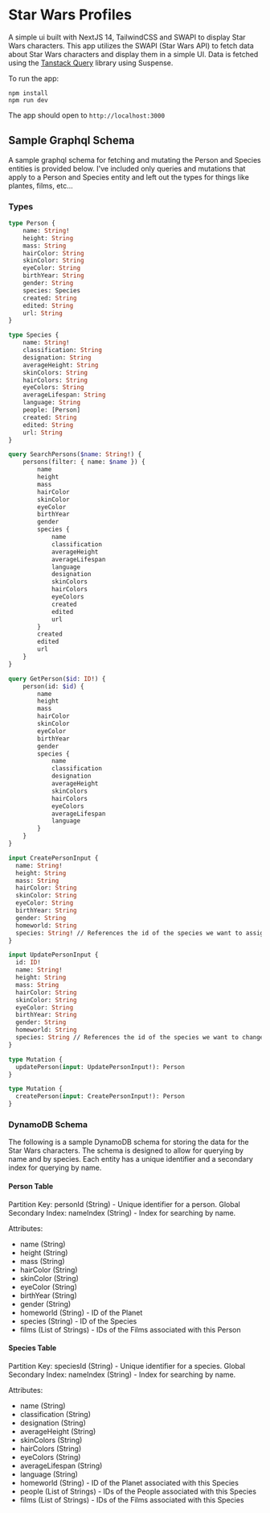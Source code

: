 # Star Wars Profiles

A simple ui built with NextJS 14, TailwindCSS and SWAPI to display Star Wars characters. This app utilizes the SWAPI (Star 
Wars API) to fetch data about Star Wars characters and display them in a simple UI.  Data is fetched using the [Tanstack 
Query](https://tanstack.com/query/latest/docs/framework/react/overview) library using Suspense.

To run the app:

```
npm install
npm run dev
```

The app should open to `http://localhost:3000`

## Sample Graphql Schema
A sample graphql schema for fetching and mutating the Person and Species entities is provided below.  I've included 
only queries and mutations that apply to a Person and Species entity and left out the types for things like plantes, films, etc...

### Types
```graphql
type Person {
    name: String!
    height: String
    mass: String
    hairColor: String
    skinColor: String
    eyeColor: String
    birthYear: String
    gender: String
    species: Species
    created: String
    edited: String
    url: String
}

type Species {
    name: String!
    classification: String
    designation: String
    averageHeight: String
    skinColors: String
    hairColors: String
    eyeColors: String
    averageLifespan: String
    language: String
    people: [Person]
    created: String
    edited: String
    url: String
}
```

```graphql
query SearchPersons($name: String!) {
    persons(filter: { name: $name }) {
        name
        height
        mass
        hairColor
        skinColor
        eyeColor
        birthYear
        gender
        species {
            name
            classification
            averageHeight
            averageLifespan
            language
            designation
            skinColors
            hairColors
            eyeColors
            created
            edited
            url
        }
        created
        edited
        url
    }
}

query GetPerson($id: ID!) {
    person(id: $id) {
        name
        height
        mass
        hairColor
        skinColor
        eyeColor
        birthYear
        gender
        species {
            name
            classification
            designation
            averageHeight
            skinColors
            hairColors
            eyeColors
            averageLifespan
            language
        }
    }
}

input CreatePersonInput {
  name: String!
  height: String
  mass: String
  hairColor: String
  skinColor: String
  eyeColor: String
  birthYear: String
  gender: String
  homeworld: String
  species: String! // References the id of the species we want to assign to the user
}

input UpdatePersonInput {
  id: ID!
  name: String!
  height: String
  mass: String
  hairColor: String
  skinColor: String
  eyeColor: String
  birthYear: String
  gender: String
  homeworld: String
  species: String // References the id of the species we want to change the user to if we are changing the species
}

type Mutation {
  updatePerson(input: UpdatePersonInput!): Person
}

type Mutation {
  createPerson(input: CreatePersonInput!): Person
}
```

### DynamoDB Schema

The following is a sample DynamoDB schema for storing the data for the Star Wars characters.  The schema is designed to
allow for querying by name and by species.  Each entity has a unique identifier and a secondary index for querying by name.

#### Person Table
Partition Key: personId (String) - Unique identifier for a person.
Global Secondary Index: nameIndex (String) - Index for searching by name.

Attributes:

* name (String)
* height (String)
* mass (String)
* hairColor (String)
* skinColor (String)
* eyeColor (String)
* birthYear (String)
* gender (String)
* homeworld (String) - ID of the Planet
* species (String) - ID of the Species
* films (List of Strings) - IDs of the Films associated with this Person

#### Species Table
Partition Key: speciesId (String) - Unique identifier for a species.
Global Secondary Index: nameIndex (String) - Index for searching by name.  

Attributes:

* name (String)
* classification (String)
* designation (String)
* averageHeight (String)
* skinColors (String)
* hairColors (String)
* eyeColors (String)
* averageLifespan (String)
* language (String)
* homeworld (String) - ID of the Planet associated with this Species
* people (List of Strings) - IDs of the People associated with this Species
* films (List of Strings) - IDs of the Films associated with this Species

